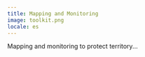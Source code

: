 ```yaml
---
title: Mapping and Monitoring
image: toolkit.png
locale: es
---
```


Mapping and monitoring to protect territory...
